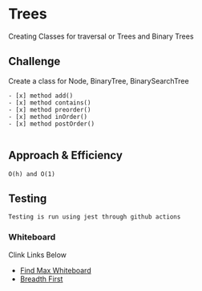 # Trees
Creating Classes for traversal or Trees and Binary Trees

## Challenge
Create a class for Node, BinaryTree, BinarySearchTree
```
- [x] method add()
- [x] method contains()
- [x] method preorder()
- [x] method inOrder()
- [x] method postOrder()


```

## Approach & Efficiency
```
O(h) and O(1)
```

## Testing
```
Testing is run using jest through github actions
```
### Whiteboard
Clink Links Below 
- [Find Max Whiteboard](../../assets/findmax.md)
- [Breadth First](../../assets/breadthfirst.md)